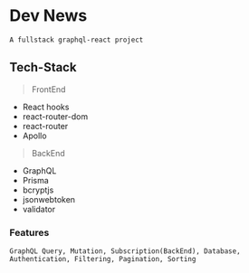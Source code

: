 # Dev News

`A fullstack graphql-react project`

## Tech-Stack

> FrontEnd

- React hooks
- react-router-dom
- react-router
- Apollo

> BackEnd

- GraphQL
- Prisma
- bcryptjs
- jsonwebtoken
- validator

### Features

`GraphQL Query, Mutation, Subscription(BackEnd), Database, Authentication, Filtering, Pagination, Sorting`
